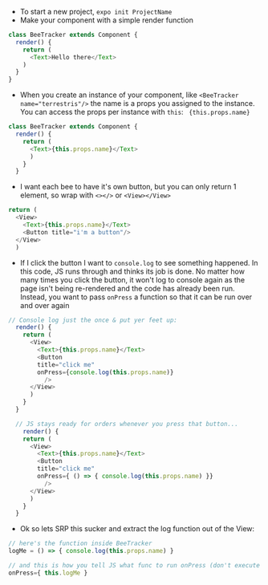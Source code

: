 - To start a new project, `expo init ProjectName`
- Make your component with a simple render function
```JavaScript
class BeeTracker extends Component {
  render() {
    return (
      <Text>Hello there</Text>
    )
  }
}
```
- When you create an instance of your component, like ```<BeeTracker name="terrestris"/>``` the name is a props you assigned to the instance.  You can access the props per instance with `this`: ``` {this.props.name}```
```JavaScript
class BeeTracker extends Component {
  render() {
    return (
      <Text>{this.props.name}</Text>
      )
    }
  }
```
- I want each bee to have it's own button, but you can only return 1 element, so wrap with `<></>` or `<View></View>`
```JavaScript
return (
  <View>
    <Text>{this.props.name}</Text>
    <Button title="i'm a button"/>
  </View>
  )
```
- If I click the button I want to `console.log` to see something happened.  In this code, JS runs through and thinks its job is done.  No matter how many times you click the button, it won't log to console again as the page isn't being re-rendered and the code has already been run.  Instead, you want to pass `onPress` a function so that it can be run over and over again
```JavaScript
// Console log just the once & put yer feet up:
  render() {
    return (
      <View>
        <Text>{this.props.name}</Text>
        <Button 
        title="click me"
        onPress={console.log(this.props.name)}
          />
      </View>
      )
    }
  }

  // JS stays ready for orders whenever you press that button...
    render() {
    return (
      <View>
        <Text>{this.props.name}</Text>
        <Button 
        title="click me"
        onPress={ () => { console.log(this.props.name) }}
          />
      </View>
      )
    }
  }
  ```
- Ok so lets SRP this sucker and extract the log function out of the View:
```JavaScript
// here's the function inside BeeTracker
logMe = () => { console.log(this.props.name) }

// and this is how you tell JS what func to run onPress (don't execute the func like `logMe()`, just tell JS to run it when the button is pressed)
onPress={ this.logMe }
```
